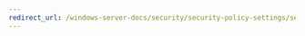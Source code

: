 ```yaml
---
redirect_url: /windows-server-docs/security/security-policy-settings/security-options/interactive-logon-message-title-for-users-attempting-to-log-on.md
---
```

